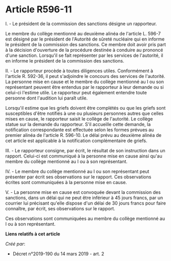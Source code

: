 # Article R596-11

I. - Le président de la commission des sanctions désigne un rapporteur.

Le membre du collège mentionné au deuxième alinéa de l'article L. 596-7 est désigné par le président de l'Autorité de sûreté
nucléaire qui en informe le président de la commission des sanctions. Ce membre doit avoir pris part à la décision
d'ouverture de la procédure destinée à conduire au prononcé d'une sanction. Lorsqu'il se fait représenter par les services de
l'autorité, il en informe le président de la commission des sanctions.

II. - Le rapporteur procède à toutes diligences utiles. Conformément à l'article R. 592-36, il peut s'adjoindre le concours
des services de l'autorité. La personne mise en cause et le membre du collège mentionné au I ou son représentant peuvent être
entendus par le rapporteur à leur demande ou si celui-ci l'estime utile. Le rapporteur peut également entendre toute personne
dont l'audition lui paraît utile.

Lorsqu'il estime que les griefs doivent être complétés ou que les griefs sont susceptibles d'être notifiés à une ou plusieurs
personnes autres que celles mises en cause, le rapporteur saisit le collège de l'autorité. Le collège statue sur la demande
du rapporteur. S'il accueille cette demande, la notification correspondante est effectuée selon les formes prévues au premier
alinéa de l'article R. 596-10. Le délai prévu au deuxième alinéa de cet article est applicable à la notification
complémentaire de griefs.

III. - Le rapporteur consigne, par écrit, le résultat de son instruction dans un rapport. Celui-ci est communiqué à la
personne mise en cause ainsi qu'au membre du collège mentionné au I ou à son représentant.

IV. - Le membre du collège mentionné au I ou son représentant peut présenter par écrit ses observations sur le rapport. Ces
observations écrites sont communiquées à la personne mise en cause.

V. - La personne mise en cause est convoquée devant la commission des sanctions, dans un délai qui ne peut être inférieur à
45 jours francs, par un courrier lui précisant qu'elle dispose d'un délai de 30 jours francs pour faire connaître, par écrit,
ses observations sur le rapport.

Ces observations sont communiquées au membre du collège mentionné au I ou à son représentant.

**Liens relatifs à cet article**

_Créé par_:

  - Décret n°2019-190 du 14 mars 2019 - art. 2
